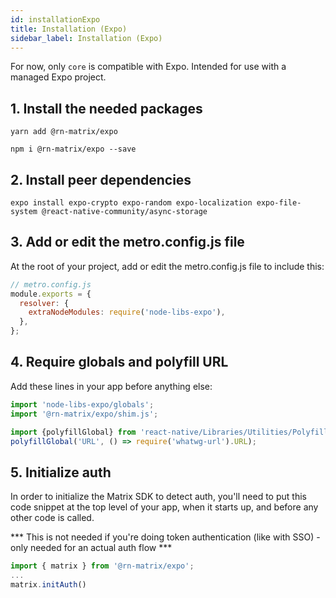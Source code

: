 ```yaml
---
id: installationExpo
title: Installation (Expo)
sidebar_label: Installation (Expo)
---
```


For now, only `core` is compatible with Expo. Intended for use with a managed Expo project.

## 1. Install the needed packages

<!--DOCUSAURUS_CODE_TABS-->
<!--Yarn-->

```
yarn add @rn-matrix/expo
```

<!--NPM-->

```
npm i @rn-matrix/expo --save
```

<!--END_DOCUSAURUS_CODE_TABS-->

## 2. Install peer dependencies

```
expo install expo-crypto expo-random expo-localization expo-file-system @react-native-community/async-storage
```

## 3. Add or edit the metro.config.js file

At the root of your project, add or edit the metro.config.js file to include this:

```js
// metro.config.js
module.exports = {
  resolver: {
    extraNodeModules: require('node-libs-expo'),
  },
};
```

## 4. Require globals and polyfill URL

Add these lines in your app before anything else:

```js
import 'node-libs-expo/globals';
import '@rn-matrix/expo/shim.js';

import {polyfillGlobal} from 'react-native/Libraries/Utilities/PolyfillFunctions';
polyfillGlobal('URL', () => require('whatwg-url').URL);
```

<!--END_DOCUSAURUS_CODE_TABS-->

## 5. Initialize auth

In order to initialize the Matrix SDK to detect auth, you'll need to put this code snippet at the top level of your app, when it starts up, and before any other code is called.

*** This is not needed if you're doing token authentication (like with SSO) - only needed for an actual auth flow ***

```js
import { matrix } from '@rn-matrix/expo';
...
matrix.initAuth()
```
